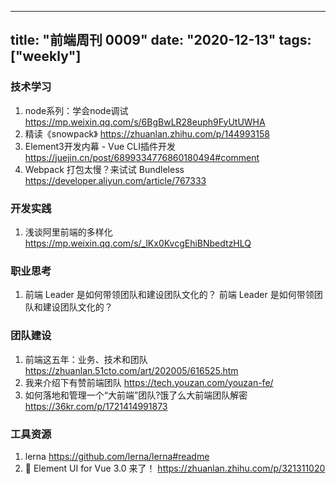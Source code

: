 
---
title: "前端周刊 0009"
date: "2020-12-13"
tags: ["weekly"]
---

### 技术学习
1. node系列：学会node调试 https://mp.weixin.qq.com/s/6BgBwLR28euph9FyUtUWHA
2. 精读《snowpack》 https://zhuanlan.zhihu.com/p/144993158
3. Element3开发内幕 - Vue CLI插件开发 https://juejin.cn/post/6899334776860180494#comment
4. Webpack 打包太慢？来试试 Bundleless https://developer.aliyun.com/article/767333

### 开发实践
1. 浅谈阿里前端的多样化 https://mp.weixin.qq.com/s/_lKx0KvcgEhiBNbedtzHLQ


### 职业思考
1. 前端 Leader 是如何带领团队和建设团队文化的？ 前端 Leader 是如何带领团队和建设团队文化的？

### 团队建设
1. 前端这五年：业务、技术和团队 https://zhuanlan.51cto.com/art/202005/616525.htm
2. 我来介绍下有赞前端团队 https://tech.youzan.com/youzan-fe/
3. 如何落地和管理一个“大前端”团队?饿了么大前端团队解密 https://36kr.com/p/1721414991873

### 工具资源
1. lerna https://github.com/lerna/lerna#readme
2. 🎉 Element UI for Vue 3.0 来了！ https://zhuanlan.zhihu.com/p/321311020